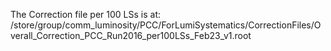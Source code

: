 The Correction file per 100 LSs is at:
/store/group/comm_luminosity/PCC/ForLumiSystematics/CorrectionFiles/Overall_Correction_PCC_Run2016_per100LSs_Feb23_v1.root
